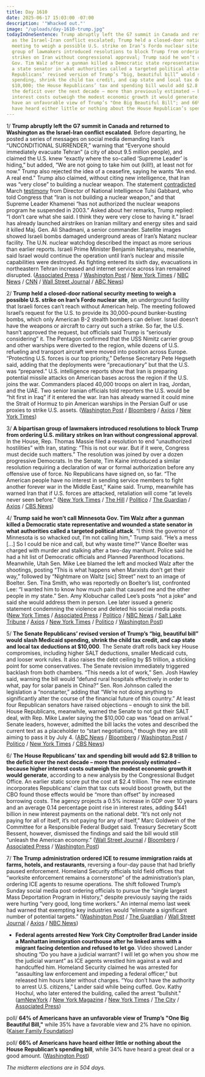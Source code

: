 ```yaml
---
title: Day 1610
date: 2025-06-17 15:03:00 -07:00
description: '"Whacked out."'
image: "/uploads/day-1610-trump.jpg"
todayInOneSentence: Trump abruptly left the G7 summit in Canada and returned to Washington
  as the Israel-Iran conflict escalated; Trump held a closed-door national security
  meeting to weigh a possible U.S. strike on Iran’s Fordo nuclear site; a bipartisan
  group of lawmakers introduced resolutions to block Trump from ordering U.S. military
  strikes on Iran without congressional approval; Trump said he won’t call Minnesota
  Gov. Tim Walz after a gunman killed a Democratic state representative and wounded
  a state senator in what authorities called a targeted political attack; the Senate
  Republicans’ revised version of Trump’s “big, beautiful bill” would slash Medicaid
  spending, shrink the child tax credit, and cap state and local tax deductions at
  $10,000; the House Republicans’ tax and spending bill would add $2.8 trillion to
  the deficit over the next decade – more than previously estimated – because higher
  interest costs outweigh the modest economic growth it would generate; 64% of Americans
  have an unfavorable view of Trump’s "One Big Beautiful Bill"; and 66% of Americans
  have heard either little or nothing about the House Republican’s spending bill.
---
```


1/ **Trump abruptly left the G7 summit in Canada and returned to Washington as the Israel-Iran conflict escalated**. Before departing, he posted a series of messages on social media demanding Iran’s “UNCONDITIONAL SURRENDER,” warning that “Everyone should immediately evacuate Tehran” (a city of about 9.5 million people), and claimed the U.S. knew “exactly where the so-called ‘Supreme Leader’ is hiding,” but added, “We are not going to take him out (kill!), at least not for now.”  Trump also rejected the idea of a ceasefire, saying he wants “An end. A real end." Trump also claimed, without citing new intelligence, that Iran was “very close” to building a nuclear weapon. The statement [contradicted](https://www.washingtonpost.com/politics/2025/06/17/gabbard-trump-intelligence-iran-nuclear-program/2b217428-4b8e-11f0-8fff-262d6ec54ab9_story.html) March [testimony](https://www.axios.com/2025/06/17/trump-gabbard-iran-nuclear-weapon-testimony) from Director of National Intelligence Tulsi Gabbard, who told Congress that “Iran is not building a nuclear weapon,” and that Supreme Leader Khamenei “has not authorized the nuclear weapons program he suspended in 2003.” Asked about her remarks, Trump replied: “I don’t care what she said. I think they were very close to having it.” Israel has already launched airstrikes on Iranian military and energy sites and said it killed Maj. Gen. Ali Shadmani, a senior commander. Satellite images showed Israeli bombs damaged underground areas of Iran’s Natanz nuclear facility. The U.N. nuclear watchdog described the impact as more serious than earlier reports. Israeli Prime Minister Benjamin Netanyahu, meanwhile, said Israel would continue the operation until Iran’s nuclear and missile capabilities were destroyed. As fighting entered its sixth day, evacuations in northeastern Tehran increased and internet service across Iran remained disrupted. ([Associated Press](https://apnews.com/article/trump-iran-nuclear-israel-g7-132d92f3b5f4014cced1c5029d839ae9) / [Washington Post](https://www.washingtonpost.com/world/2025/06/17/israel-iran-conflict-attacks-live-trump/) / [New York Times](https://www.nytimes.com/live/2025/06/17/world/israel-iran-trump) / [NBC News](https://www.nbcnews.com/world/middle-east/live-blog/israel-iran-live-updates-idf-says-killed-irans-new-wartime-chief-staff-rcna213420) / [CNN](https://www.cnn.com/world/live-news/israel-iran-attacks-06-17-25-intl-hnk) / [Wall Street Journal](https://www.wsj.com/livecoverage/israel-iran-conflict-news) / [ABC News](https://abcnews.go.com/International/live-updates/israel-iran-live-updates/?id=122881565))

2/ **Trump held a closed-door national security meeting to weigh a possible U.S. strike on Iran’s Fordo nuclear site**, an underground facility that Israeli forces can’t reach without American help. The meeting followed Israel’s request for the U.S. to provide its 30,000-pound bunker-busting bombs, which only American B-2 stealth bombers can deliver. Israel doesn’t have the weapons or aircraft to carry out such a strike. So far, the U.S. hasn’t approved the request, but officials said Trump is “seriously considering” it. The Pentagon confirmed that the USS Nimitz carrier group and other warships were diverted to the region, while dozens of U.S. refueling and transport aircraft were moved into position across Europe. “Protecting U.S. forces is our top priority,” Defense Secretary Pete Hegseth said, adding that the deployments were “precautionary” but that the U.S. was “prepared.” U.S. intelligence reports show that Iran is preparing potential missile attacks on American bases across the region if the U.S. joins the war. Commanders placed 40,000 troops on alert in Iraq, Jordan, and the UAE. Two senior Iranian officials told reporters the U.S. would be “hit first in Iraq” if it entered the war. Iran has already warned it could mine the Strait of Hormuz to pin American warships in the Persian Gulf or use proxies to strike U.S. assets. ([Washington Post](https://www.washingtonpost.com/national-security/2025/06/16/us-military-israel-iran/) / [Bloomberg](https://www.bloomberg.com/news/articles/2025-06-17/trump-to-meet-security-team-after-demanding-iran-s-surrender) / [Axios](https://www.axios.com/2025/06/17/trump-situation-room-meeting-iran-israel-war) / [New York Times](https://www.nytimes.com/2025/06/17/us/politics/iran-israel-us-bases.html))

3/ **A bipartisan group of lawmakers introduced resolutions to block Trump from ordering U.S. military strikes on Iran without congressional approval**. In the House, Rep. Thomas Massie filed a resolution to end “unauthorized hostilities” with Iran, stating: “This is not our war. But if it were, Congress must decide such matters.” The resolution was joined by over a dozen progressive Democrats. In the Senate, Tim Kaine introduced a similar resolution requiring a declaration of war or formal authorization before any offensive use of force. No Republicans have signed on, so far. “The American people have no interest in sending service members to fight another forever war in the Middle East,” Kaine said. Trump, meanwhile has warned Iran that if U.S. forces are attacked, retaliation will come “at levels never seen before.” ([New York Times](https://www.nytimes.com/2025/06/16/world/middleeast/kaine-trump-war-powers.html) / [The Hill](https://thehill.com/homenews/house/5354540-us-involvement-iran-house-resolution-bipartisan/) / [Politico](https://www.politico.com/live-updates/2025/06/17/congress/thomas-massie-iran-resolution-war-powers-00410454) / [The Guardian](https://www.theguardian.com/us-news/2025/jun/16/trump-war-powers-iran-israel-conflict) / [Axios](https://www.axios.com/2025/06/17/trump-iran-israel-war-congress-massie-khanna) / [CBS News](https://www.cbsnews.com/news/trump-war-powers-act-congress-iran-israel/))

4/ **Trump said he won’t call Minnesota Gov. Tim Walz after a gunman killed a Democratic state representative and wounded a state senator in what authorities called a targeted political attack**. “I think the governor of Minnesota is so whacked out, I’m not calling him,” Trump said. “He’s a mess \[...\] So I could be nice and call, but why waste time?” Vance Boelter was charged with murder and stalking after a two-day manhunt. Police said he had a hit list of Democratic officials and Planned Parenthood locations. Meanwhile, Utah Sen. Mike Lee blamed the left and mocked Walz after the shootings, posting “This is what happens when Marxists don’t get their way,” followed by “Nightmare on Waltz \[sic\] Street” next to an image of Boelter. Sen. Tina Smith, who was reportedly on Boelter’s list, confronted Lee: “I wanted him to know how much pain that caused me and the other people in my state.” Sen. Amy Klobuchar called Lee’s posts “not a joke” and said she would address them in person. Lee later issued a generic statement condemning the violence and deleted his social media posts. ([New York Times](https://www.nytimes.com/2025/06/17/us/trump-walz-minnesota-shootings.html) / [Associated Press](https://apnews.com/article/trump-walz-minnesota-lawmakers-shot-call-064092d14bea4c3141da31b7a5e5c9b3) / [Politico](https://www.politico.com/news/2025/06/17/trump-walz-phone-call-00410141) / [NBC News](https://www.nbcnews.com/politics/white-house/trump-says-wont-call-gov-tim-walz-minnesota-shootings-mess-rcna213432) / [Salt Lake Tribune](https://www.sltrib.com/news/politics/2025/06/16/mineesota-shootinig-sen-amy/) / [Axios](https://www.axios.com/local/salt-lake-city/2025/06/16/minnesota-shooting-mike-lee-twitter-posts-resign) / [New York Times](https://www.nytimes.com/2025/06/16/us/politics/mike-lee-minnesota-assassination-democrats.html) / [Politico](https://www.politico.com/live-updates/2025/06/16/congress/tina-smith-confronts-mike-lee-00409329) / [Washington Post](https://www.washingtonpost.com/politics/2025/06/16/mike-lee-tina-smith-minnesota-shooting/))

5/ **The Senate Republicans’ revised version of Trump’s “big, beautiful bill” would slash Medicaid spending, shrink the child tax credit, and cap state and local tax deductions at $10,000**. The Senate draft rolls back key House compromises, including higher SALT deductions, smaller Medicaid cuts, and looser work rules. It also raises the debt ceiling by $5 trillion, a sticking point for some conservatives. The Senate revision immediately triggered backlash from both chambers. “This needs a lot of work,” Sen. Josh Hawley said, warning the bill would “defund rural hospitals effectively in order to what, pay for solar panels in China?” Sen. Ron Johnson called the legislation a “nonstarter,” adding that “We’re not doing anything to significantly alter the course of the financial future of this country.” At least four Republican senators have raised objections – enough to sink the bill. House Republicans, meanwhile, warned the Senate to not gut their SALT deal, with Rep. Mike Lawler saying the $10,000 cap was “dead on arrival.” Senate leaders, however, admitted the bill lacks the votes and described the current text as a placeholder to “start negotiations,” though they are still aiming to pass it by July 4. ([ABC News](https://abcnews.go.com/Politics/senate-finance-committees-version-big-beautiful-bill-sets/story?id=122910234) / [Bloomberg](https://www.bloomberg.com/news/articles/2025-06-17/tax-bill-lacks-votes-as-senate-aims-for-deals-on-salt-medicaid) / [Washington Post](https://www.washingtonpost.com/business/2025/06/16/trump-tax-bill-senate-republicans-child-tax-credit/) / [Politico](https://www.politico.com/news/2025/06/16/senate-republicans-cool-to-finance-committees-tax-plan-00409755) / [New York Times](https://www.nytimes.com/2025/06/16/us/politics/senate-bill-medicaid-cuts.html) / [CBS News](https://www.cbsnews.com/news/senate-republicans-finance-committee-trump-budget-bill-medicaid-taxes/))

6/ **The House Republicans’ tax and spending bill would add $2.8 trillion to the deficit over the next decade – more than previously estimated – because higher interest costs outweigh the modest economic growth it would generate**, according to a new analysis by the Congressional Budget Office. An earlier static score put the cost at $2.4 trillion. The new estimate incorporates Republicans’ claim that tax cuts would boost growth, but the CBO found those effects would be “more than offset” by increased borrowing costs. The agency projects a 0.5% increase in GDP over 10 years and an average 0.14 percentage point rise in interest rates, adding $441 billion in new interest payments on the national debt. “It’s not only not paying for all of itself, it’s not paying for any of itself,” Marc Goldwein of the Committee for a Responsible Federal Budget said. Treasury Secretary Scott Bessent, however, dismissed the findings and said the bill would still “unleash the American economy.” ([Wall Street Journal](https://www.wsj.com/politics/policy/gop-megabill-would-increase-deficits-even-more-after-including-economic-growth-cbo-says-e9fdc315) / [Bloomberg](https://www.bloomberg.com/news/articles/2025-06-17/house-tax-bill-boosts-deficit-2-8-trillion-cbo-analysis-shows) / [Associated Press](https://apnews.com/article/cbo-trump-tax-cuts-budget-deficit-355a929637110adf1712df882360a995) / [Washington Post](https://www.washingtonpost.com/politics/2025/06/17/trump-presidency-news/#link-OT6BH4UN6VDOBCG4MQBF4AI6T4))

7/ **The Trump administration ordered ICE to resume immigration raids at farms, hotels, and restaurants**, reversing a four-day pause that had briefly paused enforcement. Homeland Security officials told field offices that “worksite enforcement remains a cornerstone” of the administration’s plan, ordering ICE agents to resume operations. The shift followed Trump’s Sunday social media post ordering officials to pursue the “single largest Mass Deportation Program in History," despite previously saying the raids were hurting “very good, long time workers.” An internal memo last week had warned that exempting key industries would “eliminate a significant number of potential targets.” ([Washington Post](https://www.washingtonpost.com/immigration/2025/06/16/trump-farms-hotels-immigration-raids/) / [The Guardian](https://www.theguardian.com/us-news/2025/jun/17/ice-raids-farms-hotels-trump) / [Wall Street Journal](https://www.wsj.com/us-news/deportations-raids-business-farms-630a917e) / [Axios](https://www.axios.com/2025/06/17/trump-whiplash-immigration-raids) / [NBC News](https://www.nbcnews.com/news/latino/trump-backtracks-ice-arrests-farmers-hotel-workers-rcna213469))

* **Federal agents arrested New York City Comptroller Brad Lander inside a Manhattan immigration courthouse after he linked arms with a migrant facing detention and refused to let go**. Video showed Lander shouting “Do you have a judicial warrant? I will let go when you show me the judicial warrant” as ICE agents wrestled him against a wall and handcuffed him. Homeland Security claimed he was arrested for “assaulting law enforcement and impeding a federal officer,” but released him hours later without charges. “You don’t have the authority to arrest U.S. citizens,” Lander said while being cuffed. Gov. Kathy Hochul, who later entered the building, called the arrest “bullshit." ([amNewYork](https://www.amny.com/news/brad-lander-arrested-ice-court-hearing-06172025/) / [New York Magazine](https://nymag.com/intelligencer/article/brad-lander-arrested-by-ice-at-immigration-court.html) / [New York Times](https://www.nytimes.com/2025/06/17/nyregion/brad-lander-immigration-ice.html) / [The City](https://www.thecity.nyc/2025/06/17/brad-lander-arrest-ice-immigration-court/) / [Associated Press](https://apnews.com/article/brad-lander-nyc-immigration-court-arrest-6ed341297efab31a08a14421674d8ed8))

poll/ **64% of Americans have an unfavorable view of Trump’s "One Big Beautiful Bill,"** while 35% have a favorable view and 2% have no opinion. ([Kaiser Family Foundation](https://www.kff.org/medicaid/poll-finding/kff-health-tracking-poll-views-of-the-one-big-beautiful-bill/))

poll/ **66% of Americans have heard either little or nothing about the House Republican’s spending bill**, while 34% have heard a great deal or a good amount. ([Washington Post](https://www.washingtonpost.com/politics/2025/06/17/budget-bill-poll/))

*The midterm elections are in 504 days.*
